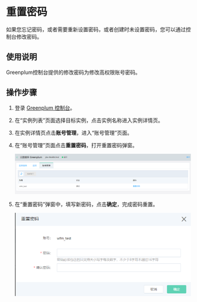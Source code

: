 # 重置密码

如果您忘记密码，或者需要重新设置密码，或者创建时未设置密码，您可以通过控制台修改密码。

## 使用说明

Greenplum控制台提供的修改密码为修改高权限账号密码。

## 操作步骤

1. 登录 [Greenplum 控制台](http://jdw-console.jdcloud.com/list)。

2. 在“实例列表”页面选择目标实例，点击实例名称进入实例详情页。

3. 在实例详情页点击**账号管理**，进入“账号管理”页面。

4. 在“账号管理”页面点击**重置密码**，打开重置密码弹窗。

   ![1564651924279](../../../../../image/JCS-for-Greenplum/jdw-008.png)

5. 在“重置密码”弹窗中，填写新密码，点击**确定**，完成密码重置。

   ![1564651994969](../../../../../image/JCS-for-Greenplum/jdw-009.png)

